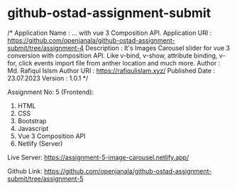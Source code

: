 # github-ostad-assignment-submit
 /*
 Application Name : ... with vue 3 Composition API.
 Application URI  : https://github.com/openjanala/github-ostad-assignment-submit/tree/assignment-4
 Description      : It's Images Carousel slider for vue 3 conversion with composition API.
 Like v-bind, v-show, attribute binding, v-for, click events import file from anther location
 and much more.
 Author           : Md. Rafiqul Islsm 
 Author URI       : https://rafiqulislam.xyz/
 Published Date   : 23.07.2023
 Version          : 1.0.1
*/

Assignment No: 5  (Frontend):
1. HTML
2. CSS
3. Bootstrap 
4. Javascript
5. Vue 3 Composition API
6. Netlify (Server)

Live Server: 
https://assignment-5-image-carousel.netlify.app/

Github Link: 
https://github.com/openjanala/github-ostad-assignment-submit/tree/assignment-5

